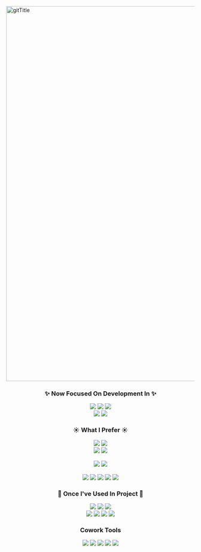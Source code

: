 <img width="1000" alt="gitTitle" src="https://user-images.githubusercontent.com/100738591/205424448-858abbb8-daf1-4255-9114-211e92513354.png">
<div align="center">
  
  ### ✨ Now Focused On Development In ✨
  <img src="https://img.shields.io/badge/Spring Boot-6DB33F?style=flat-square&logo=Spring Boot&logoColor=white"/>
  <img src="https://img.shields.io/badge/IntelliJ IDEA-000000?style=flat-square&logo=IntelliJ IDEA&logoColor=white"/>
  <img src="https://img.shields.io/badge/Linux 1,2-FCC624?style=flat-square&logo=Linux&logoColor=black">
  <br>
  <img src="https://img.shields.io/badge/Docker-FCC624?style=flat-square&logo=docker&logoColor=blue">
  <img src="https://img.shields.io/badge/Jenkins-D24939?style=flat-square&logo=Jenkins&logoColor=white">
  

  ### ☀️ What I Prefer ☀️
  <img src="https://img.shields.io/badge/Spring Boot-6DB33F?style=flat-square&logo=Spring Boot&logoColor=white"/>
  <img src="https://img.shields.io/badge/IntelliJ IDEA-000000?style=flat-square&logo=IntelliJ IDEA&logoColor=white"/>
  <br>
  <img src="https://img.shields.io/badge/Amazon EC2-FF9900?style=flat-square&logo=Amazon EC2&logoColor=white"/>
  <img src="https://img.shields.io/badge/Amazon Rds-527FFF?style=flat-square&logo=amazonrds&logoColor=white"/>
  <br>
  <br>
  <img src="https://img.shields.io/badge/Linux 1,2-FCC624?style=flat-square&logo=Linux&logoColor=black">
  <img src="https://img.shields.io/badge/Ubuntu 20.04LTS-E95420?style=flat-square&logo=ubuntu&logoColor=black">
  <br>
  <br>
  <img src="https://img.shields.io/badge/Mariadb-003545?style=flat-square&logo=Mariadb&logoColor=white">
  <img src="https://img.shields.io/badge/MySQL-4479A1?style=flat-square&logo=MySQL&logoColor=white"/>
  <img src="https://img.shields.io/badge/Redis-DC382D?style=flat-square&logo=redis&logoColor=white">
  <img src="https://img.shields.io/badge/Rbbitmq-FF6600?style=flat-square&logo=rabbitmq&logoColor=white">
  <img src="https://img.shields.io/badge/Firebase-FFCA28?style=flat-square&logo=firebase&logoColor=white">
  <br>
  
  
  ### 🥈 Once I've Used In Project 🥈
  <img src="https://img.shields.io/badge/Eclipse IDE-2C2255?style=flat-square&logo=Eclipse IDE&logoColor=white"/>
  <img src="https://img.shields.io/badge/Raspberry Pi4-A22846?style=flat-square&logo=Raspberry Pi&logoColor=white"/>
  <img src="https://img.shields.io/badge/Node-RED-8F0000?style=flat-square&logo=Node-RED&logoColor=white"/>
  <br>
  <img src="https://img.shields.io/badge/C-A8B9CC?style=flat-square&logo=C&logoColor=white"/>
  <img src="https://img.shields.io/badge/C++-00599C?style=flat-square&logo=C%2B%2B&logoColor=white"/>
  <img src="https://img.shields.io/badge/HTML5-E34F26?style=flat-square&logo=HTML5&logoColor=white"/>
  <img src="https://img.shields.io/badge/CSS3-1572B6?style=flat-square&logo=CSS3&logoColor=white"/>
  
  ### Cowork Tools
  <img src="https://img.shields.io/badge/GitHub-181717?style=flat-square&logo=GitHub&logoColor=white"/> <img src="https://img.shields.io/badge/Sourcetree-0052CC?style=flat-square&logo=Sourcetree&logoColor=white"/>
  <img src="https://img.shields.io/badge/Postman-FF6C37?style=flat-square&logo=Postman&logoColor=white"/> <img src="https://img.shields.io/badge/Notion-000000?style=flat-square&logo=Notion&logoColor=white"/> <img src="https://img.shields.io/badge/Slack-4A154B?style=flat-square&logo=Slack&logoColor=white"/>
</div>
